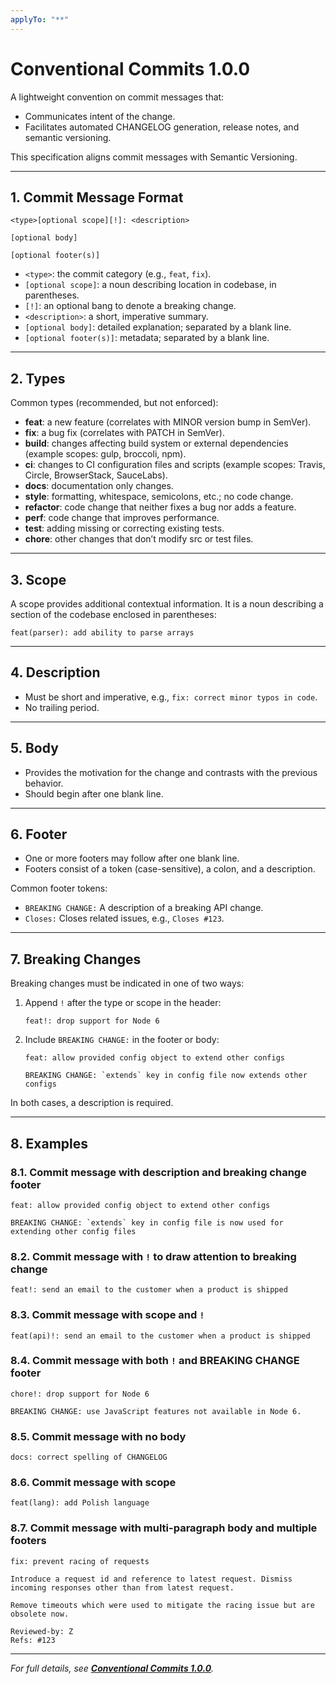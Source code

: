 ```yaml
---
applyTo: "**"
---
```

# Conventional Commits 1.0.0

A lightweight convention on commit messages that:

* Communicates intent of the change.
* Facilitates automated CHANGELOG generation, release notes, and semantic versioning.

This specification aligns commit messages with Semantic Versioning.

---

## 1. Commit Message Format

```
<type>[optional scope][!]: <description>

[optional body]

[optional footer(s)]
```

* `<type>`: the commit category (e.g., `feat`, `fix`).
* `[optional scope]`: a noun describing location in codebase, in parentheses.
* `[!]`: an optional bang to denote a breaking change.
* `<description>`: a short, imperative summary.
* `[optional body]`: detailed explanation; separated by a blank line.
* `[optional footer(s)]`: metadata; separated by a blank line.

---

## 2. Types

Common types (recommended, but not enforced):

* **feat**: a new feature (correlates with MINOR version bump in SemVer).
* **fix**: a bug fix (correlates with PATCH in SemVer).
* **build**: changes affecting build system or external dependencies (example scopes: gulp, broccoli, npm).
* **ci**: changes to CI configuration files and scripts (example scopes: Travis, Circle, BrowserStack, SauceLabs).
* **docs**: documentation only changes.
* **style**: formatting, whitespace, semicolons, etc.; no code change.
* **refactor**: code change that neither fixes a bug nor adds a feature.
* **perf**: code change that improves performance.
* **test**: adding missing or correcting existing tests.
* **chore**: other changes that don’t modify src or test files.

---

## 3. Scope

A scope provides additional contextual information. It is a noun describing a section of the codebase enclosed in parentheses:

```
feat(parser): add ability to parse arrays
```

---

## 4. Description

* Must be short and imperative, e.g., `fix: correct minor typos in code`.
* No trailing period.

---

## 5. Body

* Provides the motivation for the change and contrasts with the previous behavior.
* Should begin after one blank line.

---

## 6. Footer

* One or more footers may follow after one blank line.
* Footers consist of a token (case-sensitive), a colon, and a description.

Common footer tokens:

* `BREAKING CHANGE:` A description of a breaking API change.
* `Closes:` Closes related issues, e.g., `Closes #123`.

---

## 7. Breaking Changes

Breaking changes must be indicated in one of two ways:

1. Append `!` after the type or scope in the header:

   ```
   feat!: drop support for Node 6
   ```

2. Include `BREAKING CHANGE:` in the footer or body:

   ```
   feat: allow provided config object to extend other configs

   BREAKING CHANGE: `extends` key in config file now extends other configs
   ```

In both cases, a description is required.

---

## 8. Examples

### 8.1. Commit message with description and breaking change footer

```
feat: allow provided config object to extend other configs

BREAKING CHANGE: `extends` key in config file is now used for extending other config files
```

### 8.2. Commit message with `!` to draw attention to breaking change

```
feat!: send an email to the customer when a product is shipped
```

### 8.3. Commit message with scope and `!`

```
feat(api)!: send an email to the customer when a product is shipped
```

### 8.4. Commit message with both `!` and BREAKING CHANGE footer

```
chore!: drop support for Node 6

BREAKING CHANGE: use JavaScript features not available in Node 6.
```

### 8.5. Commit message with no body

```
docs: correct spelling of CHANGELOG
```

### 8.6. Commit message with scope

```
feat(lang): add Polish language
```

### 8.7. Commit message with multi-paragraph body and multiple footers

```
fix: prevent racing of requests

Introduce a request id and reference to latest request. Dismiss
incoming responses other than from latest request.

Remove timeouts which were used to mitigate the racing issue but are
obsolete now.

Reviewed-by: Z
Refs: #123
```

---

*For full details, see ********[Conventional Commits 1.0.0](https://www.conventionalcommits.org/en/v1.0.0/)********.*
